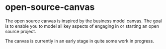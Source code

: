 # open-source-canvas

The open source canvas is inspired by the business model canvas. The goal is to enable you to model all key aspects of engaging in or starting an open source project. 

The canvas is currently in an early stage in quite some work in progress. 

